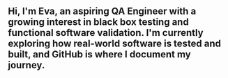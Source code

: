 <h2>Hi, I'm Eva, an aspiring QA Engineer with a growing interest in black box testing and functional software validation. I'm currently exploring how real-world software is tested and built, and GitHub is where I document my journey.</h2>
